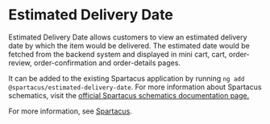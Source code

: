 # Estimated Delivery Date

Estimated Delivery Date allows customers to view an estimated delivery date by which the item would be delivered. The estimated date would be fetched from the backend system and displayed in mini cart, cart, order-review, order-confirmation and order-details pages.

It can be added to the existing Spartacus application by running `ng add @spartacus/estimated-delivery-date`. For more information about Spartacus schematics, visit the [official Spartacus schematics documentation page.](https://sap.github.io/spartacus-docs/schematics/)

For more information, see [Spartacus](https://github.com/SAP/spartacus).